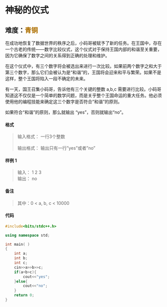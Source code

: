 # <font face ="黑体">神秘的仪式</font>
## 难度：<font face ="黑体" font color="#ae7000">青铜</font>

在成功地恢复了数据世界的秩序之后，小码哥被赋予了新的任务。在王国中，存在一个古老的传统——数字比较仪式，这个仪式对于保持王国内部的和谐至关重要，因为它确保了数字之间的关系得到正确的处理和维护。

在这个仪式中，有三个数字将会被选出来进行一次比较。如果前两个数字之和大于第三个数字，那么它们会被认为是“和谐”的，王国将会迎来和平与繁荣。如果不是这样，整个王国将陷入一段不确定的未来。

有一天，国王召集小码哥，告诉他有三个关键的整数 
a,b,c 需要进行比较。小码哥知道这不仅仅是一个简单的数学问题，而是关乎整个王国命运的重大任务。他必须使用他的编程技能来确定这三个数字是否符合“和谐”的原则。

如果符合“和谐”的原则，那么就输出 “yes”，否则就输出“no”。
#### 格式
>输入格式：
一行3个整数<br>
<br>输出格式：
输出只有一行”yes”或者”no”

#### 样例 1
>输入：
1 2 3
<br>输出：
no

#### 备注
>其中：0 < a, b, c < 10000
#### 代码
```C++
#include<bits/stdc++.h> 

using namespace std;

int main( )
{
    int a;
    int b;
    int c;
    cin>>a>>b>>c;
    if(a+b>c){
        cout<<"yes";
    }else{
        cout<<"no";
    }
    return 0;
}
```
